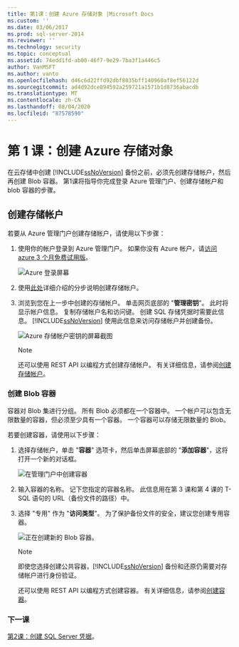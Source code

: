 ```yaml
---
title: 第1课：创建 Azure 存储对象 |Microsoft Docs
ms.custom: ''
ms.date: 03/06/2017
ms.prod: sql-server-2014
ms.reviewer: ''
ms.technology: security
ms.topic: conceptual
ms.assetid: 74edd1fd-ab00-46f7-9e29-7ba3f1a446c5
author: VanMSFT
ms.author: vanto
ms.openlocfilehash: d46c6d22ffd92dbf8035bff140960af8ef56122d
ms.sourcegitcommit: ad4d92dce894592a259721a1571b1d8736abacdb
ms.translationtype: MT
ms.contentlocale: zh-CN
ms.lasthandoff: 08/04/2020
ms.locfileid: "87578590"
---
```

# <a name="lesson-1-create-azure-storage-objects"></a>第 1 课：创建 Azure 存储对象
  在云存储中创建 [!INCLUDE[ssNoVersion](../includes/ssnoversion-md.md)] 备份之前，必须先创建存储帐户，然后再创建 Blob 容器。 第1课将指导你完成登录 Azure 管理门户、创建存储帐户和 blob 容器的步骤。  
  
## <a name="create-a-storage-account"></a>创建存储帐户  
 若要从 Azure 管理门户创建存储帐户，请使用以下步骤：  
  
1.  使用你的帐户登录到 Azure 管理门户。 如果你没有 Azure 帐户，请[访问 azure 3 个月免费试用版](https://go.microsoft.com/fwlink/?LinkId=271927)。  
  
     ![Azure 登录屏幕](../../2014/tutorials/media/windowazurelogin-backuptocloud.gif "Azure 登录屏幕")  
  
2.  使用[此处](https://go.microsoft.com/fwlink/?LinkId=271926)详细介绍的分步说明创建存储帐户。  
  
3.  浏览到您在上一步中创建的存储帐户。 单击网页底部的 "**管理密钥**"。 此时将显示帐户信息。 复制存储帐户名和访问键。 创建 SQL 存储凭据时需要此信息。 [!INCLUDE[ssNoVersion](../includes/ssnoversion-md.md)] 使用此信息来访问存储帐户并创建备份。  
  
     ![Azure 存储帐户密钥的屏幕截图](../../2014/tutorials/media/manageaccesskeys-backuptocloud.gif "Azure 存储帐户密钥的屏幕截图")  
  
    > [!NOTE]  
    >  还可以使用 REST API 以编程方式创建存储帐户。 有关详细信息，请参阅[创建存储帐户](https://go.microsoft.com/fwlink/?LinkId=271928)。  
  
### <a name="create-a-blob-container"></a>创建 Blob 容器  
 容器对 Blob 集进行分组。 所有 Blob 必须都在一个容器中。 一个帐户可以包含无限数量的容器，但必须至少具有一个容器。 一个容器可以存储无限数量的 Blob。  
  
 若要创建容器，请使用以下步骤：  
  
1.  选择存储帐户，单击 "**容器**" 选项卡，然后单击屏幕底部的 "**添加容器**"，这将打开一个新的对话框。  
  
     ![在管理门户中创建容器](../../2014/tutorials/media/backuptocloud.gif "在管理门户中创建容器")  
  
2.  输入容器的名称。 记下您指定的容器名称。 此信息用在第 3 课和第 4 课的 T-SQL 语句的 URL（备份文件的路径）中。  
  
3.  选择 "专用" 作为 "**访问类型**"。 为了保护备份文件的安全，建议您创建专用容器。  
  
     ![正在创建新的 Blob 容器。](../../2014/tutorials/media/backuptocloud-newblobcontainer.gif "正在创建新的 Blob 容器。")  
  
    > [!NOTE]  
    >  即使您选择创建公共容器，[!INCLUDE[ssNoVersion](../includes/ssnoversion-md.md)] 备份和还原仍需要对存储帐户进行身份验证。  
    >   
    >  还可以使用 REST API 以编程方式创建容器。 有关详细信息，请参阅[创建容器](https://go.microsoft.com/fwlink/?LinkId=271946)。  
  
### <a name="next-lesson"></a>下一课  
 [第2课：创建 SQL Server 凭据](../../2014/tutorials/lesson-2-create-a-sql-server-credential.md)。  
  
  
